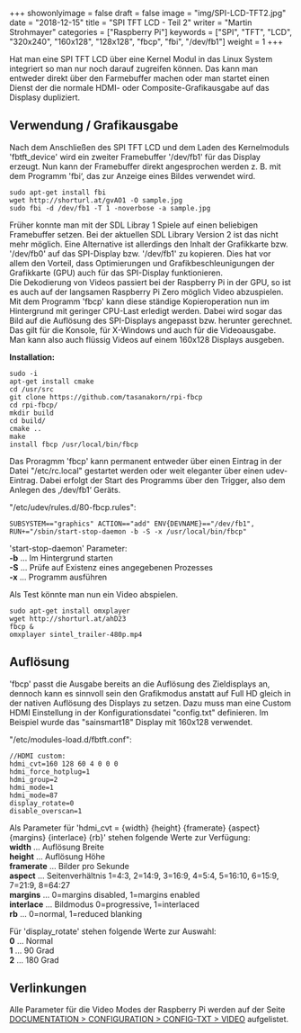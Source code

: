 +++
showonlyimage = false
draft = false
image = "img/SPI-LCD-TFT2.jpg"
date = "2018-12-15"
title = "SPI TFT LCD - Teil 2"
writer = "Martin Strohmayer"
categories = ["Raspberry Pi"]
keywords = ["SPI", "TFT", "LCD", "320x240", "160x128", "128x128", "fbcp", "fbi", "/dev/fb1"]
weight = 1
+++

Hat man eine  SPI TFT LCD über eine Kernel Modul in das Linux System integriert so man nur noch darauf zugreifen können. Das kann man entweder direkt über den Farmebuffer machen oder man startet einen Dienst der die normale HDMI- oder Composite-Grafikausgabe auf das Displasy dupliziert. 
   
<!--more-->

## Verwendung / Grafikausgabe

Nach dem Anschließen des SPI TFT LCD und dem Laden des Kernelmoduls 'fbtft_device' wird ein zweiter Framebuffer '/dev/fb1' für das Display erzeugt. Nun kann der Framebuffer direkt angesprochen werden z. B. mit dem Programm 'fbi‘, das zur Anzeige eines Bildes verwendet wird.

```
sudo apt-get install fbi
wget http://shorturl.at/gvAO1 -O sample.jpg
sudo fbi -d /dev/fb1 -T 1 -noverbose -a sample.jpg
```

Früher konnte man mit der SDL Libray 1 Spiele auf einen beliebigen Framebuffer setzen. Bei der aktuellen SDL Library Version 2 ist das nicht mehr möglich.
Eine Alternative ist allerdings den Inhalt der Grafikkarte bzw. '/dev/fb0' auf das SPI-Display bzw. '/dev/fb1' zu kopieren. Dies hat vor allem den Vorteil, dass Optimierungen und Grafikbeschleunigungen der Grafikkarte (GPU) auch für das SPI-Display funktionieren.  
Die Dekodierung von Videos passiert bei der Raspberry Pi in der GPU, so ist es auch auf der langsamen Raspberry Pi Zero möglich Video abzuspielen.
Mit dem Programm 'fbcp' kann diese ständige Kopieroperation nun im Hintergrund mit geringer CPU-Last erledigt werden. Dabei wird sogar das Bild auf die Auflösung des SPI-Displays angepasst  bzw. herunter gerechnet. Das gilt für die Konsole, für X-Windows und auch für die Videoausgabe. Man kann also auch flüssig Videos auf einem 160x128 Displays ausgeben.

**Installation:**
```
sudo -i
apt-get install cmake 
cd /usr/src
git clone https://github.com/tasanakorn/rpi-fbcp
cd rpi-fbcp/
mkdir build
cd build/
cmake ..
make
install fbcp /usr/local/bin/fbcp
```

Das Proragmm 'fbcp' kann permanent entweder über einen Eintrag in der Datei "/etc/rc.local" gestartet werden oder weit eleganter über einen udev-Eintrag. Dabei erfolgt der Start des Programms über den Trigger, also dem Anlegen des ‚/dev/fb1‘ Geräts.

"/etc/udev/rules.d/80-fbcp.rules":
```
SUBSYSTEM=="graphics" ACTION=="add" ENV{DEVNAME}=="/dev/fb1", RUN+="/sbin/start-stop-daemon -b -S -x /usr/local/bin/fbcp"
```

'start-stop-daemon' Parameter:  
**-b** ... Im Hintergrund starten  
**-S** ... Prüfe auf Existenz eines angegebenen Prozesses  
**-x** ... Programm ausführen  

Als Test könnte man nun ein Video abspielen.

```
sudo apt-get install omxplayer
wget http://shorturl.at/ahD23
fbcp &
omxplayer sintel_trailer-480p.mp4
```

## Auflösung

'fbcp' passt die Ausgabe bereits an die Auflösung des Zieldisplays an, dennoch kann es sinnvoll sein den Grafikmodus anstatt auf Full HD gleich in der nativen Auflösung des Displays zu setzen. Dazu muss man eine Custom HDMI Einstellung in der Konfigurationsdatei "config.txt" definieren. Im Beispiel wurde das "sainsmart18" Display mit 160x128 verwendet.

"/etc/modules-load.d/fbtft.conf":
```
//HDMI custom:
hdmi_cvt=160 128 60 4 0 0 0
hdmi_force_hotplug=1
hdmi_group=2
hdmi_mode=1
hdmi_mode=87
display_rotate=0
disable_overscan=1
```

Als Parameter für 'hdmi_cvt = {width} {height} {framerate} {aspect} {margins} {interlace} {rb}' stehen folgende Werte zur Verfügung:  
**width** ... Auflösung Breite  
**height** ... Auflösung Höhe  
**framerate** ... Bilder pro Sekunde  
**aspect** ... Seitenverhältnis 1=4:3, 2=14:9, 3=16:9, 4=5:4, 5=16:10, 6=15:9, 7=21:9, 8=64:27  
**margins** ...  0=margins disabled, 1=margins enabled  
**interlace** ... Bildmodus 0=progressive, 1=interlaced  
**rb** ...  0=normal, 1=reduced blanking  

Für 'display_rotate' stehen folgende Werte zur Auswahl:  
**0** ... Normal  
**1** ... 90 Grad  
**2** ... 180 Grad  


## Verlinkungen

Alle Parameter für die Video Modes der Raspberry Pi werden auf der Seite [DOCUMENTATION > CONFIGURATION > CONFIG-TXT > VIDEO](https://www.raspberrypi.org/documentation/configuration/config-txt/video.md) aufgelistet.

